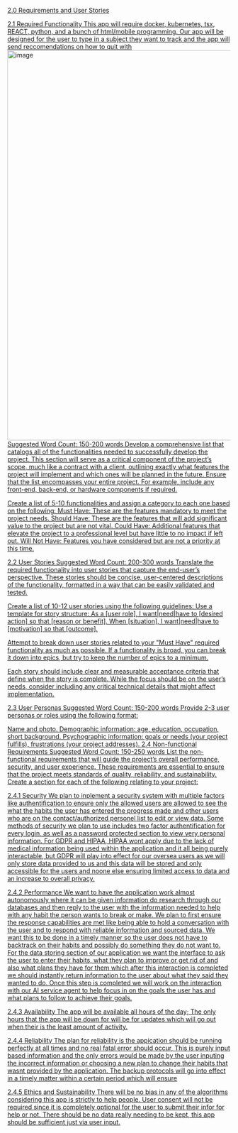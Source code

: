 <u>2.0 Requirements and User Stories<u>

2.1 Required Functionality
    This app will require docker, kubernetes, tsx, REACT, python, and a bunch of html/mobile programming. Our app will be designed for the user to type in a subject they want to track and the app will send reccomendations on how to quit with 
<img width="1024" height="879" alt="image" src="https://github.com/user-attachments/assets/d3a5269d-665b-4f60-8b68-57063b7f49fe" />
Suggested Word Count: 150-200 words
Develop a comprehensive list that catalogs all of the functionalities needed to successfully develop the project. This section will serve as a critical component of the project’s scope, much like a contract with a client, outlining exactly what features the project will implement and which ones will be planned in the future. Ensure that the list encompasses your entire project. For example, include any front-end, back-end, or hardware components if required.

Create a list of 5-10 functionalities and assign a category to each one based on the following:
Must Have: These are the features mandatory to meet the project needs.
Should Have: These are the features that will add significant value to the project but are not vital.
Could Have: Additional features that elevate the project to a professional level but have little to no impact if left out.
Will Not Have: Features you have considered but are not a priority at this time.

2.2 User Stories
Suggested Word Count: 200-300 words
Translate the required functionality into user stories that capture the end-user’s perspective. These stories should be concise, user-centered descriptions of the functionality, formatted in a way that can be easily validated and tested.

Create a list of 10-12 user stories using the following guidelines:
Use a template for story structure:
As a [user role], I want|need|have to [desired action] so that [reason or benefit].
When [situation], I want|need|have to [motivation] so that [outcome].

Attempt to break down user stories related to your "Must Have" required functionality as much as possible. If a functionality is broad, you can break it down into epics, but try to keep the number of epics to a minimum.

Each story should include clear and measurable acceptance criteria that define when the story is complete. While the focus should be on the user’s needs, consider including any critical technical details that might affect implementation.

2.3 User Personas
Suggested Word Count: 150-200 words
Provide 2-3 user personas or roles using the following format:

Name and photo.
Demographic information: age, education, occupation, short background.
Psychographic information: goals or needs (your project fulfills), frustrations (your project addresses).
2.4 Non-functional Requirements
Suggested Word Count: 150-250 words
List the non-functional requirements that will guide the project’s overall performance, security, and user experience. These requirements are essential to ensure that the project meets standards of quality, reliability, and sustainability. Create a section for each of the following relating to your project:

2.4.1 Security
    We plan to inplement a security system with multiple factors like authentification to ensure only the allowed users are allowed to see the what the habits the user has entered the progress made and other users who are on the contact/authorized personel list to edit or view data. Some methods of security we plan to use includes two factor authentification for every login, as well as a password protected section to view very personal information. For GDPR and HIPAA, HIPAA wont apply due to the lack of medical information being used within the application and it all being purely interactable, but GDPR will play into effect for our oversea users as we will only store data provided to us and this data will be stored and only accessible for the users and noone else ensuring limited access to data and an increase to overall privacy.

2.4.2 Performance
    We want to have the application work almost autonomously where it can be given information do research through our databases and then reply to the user with the information needed to help with any habit the person wants to break or make. We plan to first ensure the response capabilities are met like being able to hold a conversation with the user and to respond with reliable information and sourced data. We want this to be done in a timely manner so the user does not have to backtrack on their habits and possibly do something they do not want to. For the data storing section of our application we want the interface to ask the user to enter their habits, what they plan to improve or get rid of and also what plans they have for them which after this interaction is completed we should instantly return information to the user about what they said they wanted to do. Once this step is completed we will work on the interaction with our AI service agent to help focus in on the goals the user has and what plans to follow to achieve their goals.

2.4.3 Availability
    The app will be available all hours of the day; The only hours that the app will be down for will be for updates which will go out when their is the least amount of activity.    

2.4.4 Reliability
    The plan for reliability is the appication should be running perfectly at all times and no real fatal error should occur, This is purely input based information and the only errors would be made by the user inputing the incorrect information or choosing a new plan to change their habits that wasnt provided by the application. The backup protocols will go into effect in a timely matter within a certain period which will ensure 

2.4.5 Ethics and Sustainability
    There will be no bias in any of the algorithms considering this app is strictly to help people. User consent will not be required since it is completely optional for the user to submit their infor for help or not. There should be no data really needing to be kept, this app should be sufficient just via user input.
